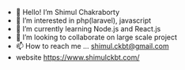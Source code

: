 - 👋 Hello! I’m Shimul Chakraborty
- 👀 I’m interested in php(laravel), javascript
- 🌱 I’m currently learning Node.js and React.js
- 💞️ I’m looking to collaborate on large scale project
- 📫 How to reach me ... shimul.ckbt@gmail.com
-  website https://www.shimulckbt.com/

<!---
shimulckbt/shimulckbt is a ✨ special ✨ repository because its `README.md` (this file) appears on your GitHub profile.
You can click the Preview link to take a look at your changes.
--->
